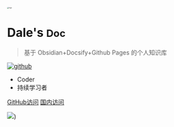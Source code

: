 <!-- _coverpage.md -->

<img src="_media/icon.png" alt="logo" style="zoom:25%;" />

# Dale's <small>Doc</small>

> 基于 Obsidian+Docsify+Github Pages 的个人知识库

[![github](https://img.shields.io/badge/github-babeltower-brightgreen.svg)](https://github.com/dalebao/dalebao.github.io) 

- Coder
- 持续学习者

[GitHub访问](https://dalebao.github.io/#/README)
[国内访问](http://111.231.85.55/#/README)

<!-- 背景图片 -->

![](http://bucket-ceshi-dalebao.oss-cn-hangzhou.aliyuncs.com/2022/01/09/fengitaito-yuanu36633503.png))